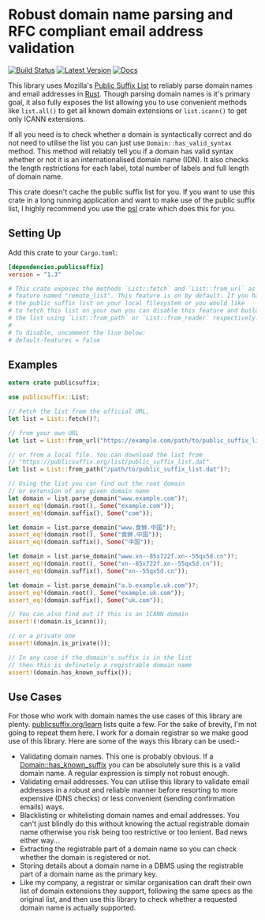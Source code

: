 # Robust domain name parsing and RFC compliant email address validation

[![Build Status](https://travis-ci.org/rushmorem/publicsuffix.svg?branch=master)](https://travis-ci.org/rushmorem/publicsuffix) [![Latest Version](https://img.shields.io/crates/v/publicsuffix.svg)](https://crates.io/crates/publicsuffix) [![Docs](https://docs.rs/publicsuffix/badge.svg)](https://docs.rs/publicsuffix)

This library uses Mozilla's [Public Suffix List](https://publicsuffix.org) to reliably parse domain names and email addresses in [Rust](https://www.rust-lang.org). Though parsing domain names is it's primary goal, it also fully exposes the list allowing you to use convenient methods like `list.all()` to get all known domain extensions or `list.icann()` to get only ICANN extensions.

If all you need is to check whether a domain is syntactically correct and do not need to utilise the list you can just use `Domain::has_valid_syntax` method. This method will reliably tell you if a domain has valid syntax whether or not it is an internationalised domain name (IDN). It also checks the length restrictions for each label, total number of labels and full length of domain name.

This crate doesn't cache the public suffix list for you. If you want to use this crate in a long running application and want to make use of the public suffix list, I highly recommend you use the [psl](https://github.com/rushmorem/psl) crate which does this for you.

## Setting Up

Add this crate to your `Cargo.toml`:

```toml
[dependencies.publicsuffix]
version = "1.3"

# This crate exposes the methods `List::fetch` and `List::from_url` as a
# feature named "remote_list". This feature is on by default. If you have
# the public suffix list on your local filesystem or you would like
# to fetch this list on your own you can disable this feature and build
# the list using `List::from_path` or `List::from_reader` respectively.
#
# To disable, uncomment the line below:
# default-features = false
```

## Examples

```rust
extern crate publicsuffix;

use publicsuffix::List;

// Fetch the list from the official URL,
let list = List::fetch()?;

// from your own URL
let list = List::from_url("https://example.com/path/to/public_suffix_list.dat")?;

// or from a local file. You can download the list from
// "https://publicsuffix.org/list/public_suffix_list.dat".
let list = List::from_path("/path/to/public_suffix_list.dat")?;

// Using the list you can find out the root domain
// or extension of any given domain name
let domain = list.parse_domain("www.example.com")?;
assert_eq!(domain.root(), Some("example.com"));
assert_eq!(domain.suffix(), Some("com"));

let domain = list.parse_domain("www.食狮.中国")?;
assert_eq!(domain.root(), Some("食狮.中国"));
assert_eq!(domain.suffix(), Some("中国"));

let domain = list.parse_domain("www.xn--85x722f.xn--55qx5d.cn")?;
assert_eq!(domain.root(), Some("xn--85x722f.xn--55qx5d.cn"));
assert_eq!(domain.suffix(), Some("xn--55qx5d.cn"));

let domain = list.parse_domain("a.b.example.uk.com")?;
assert_eq!(domain.root(), Some("example.uk.com"));
assert_eq!(domain.suffix(), Some("uk.com"));

// You can also find out if this is an ICANN domain
assert!(!domain.is_icann());

// or a private one
assert!(domain.is_private());

// In any case if the domain's suffix is in the list
// then this is definately a registrable domain name
assert!(domain.has_known_suffix());
```

## Use Cases

For those who work with domain names the use cases of this library are plenty. [publicsuffix.org/learn](https://publicsuffix.org/learn/) lists quite a few. For the sake of brevity, I'm not going to repeat them here. I work for a domain registrar so we make good use of this library. Here are some of the ways this library can be used:-

* Validating domain names. This one is probably obvious. If a [Domain::has_known_suffix](https://docs.rs/publicsuffix/*/publicsuffix/struct.Domain.html#method.has_known_suffix) you can be absolutely sure this is a valid domain name. A regular expression is simply not robust enough.
* Validating email addresses. You can utilise this library to validate email addresses in a robust and reliable manner before resorting to more expensive (DNS checks) or less convenient (sending confirmation emails) ways.
* Blacklisting or whitelisting domain names and email addresses. You can't just blindly do this without knowing the actual registrable domain name otherwise you risk being too restrictive or too lenient. Bad news either way...
* Extracting the registrable part of a domain name so you can check whether the domain is registered or not.
* Storing details about a domain name in a DBMS using the registrable part of a domain name as the primary key.
* Like my company, a registrar or similar organisation can draft their own list of domain extensions they support, following the same specs as the original list, and then use this library to check whether a requested domain name is actually supported.
